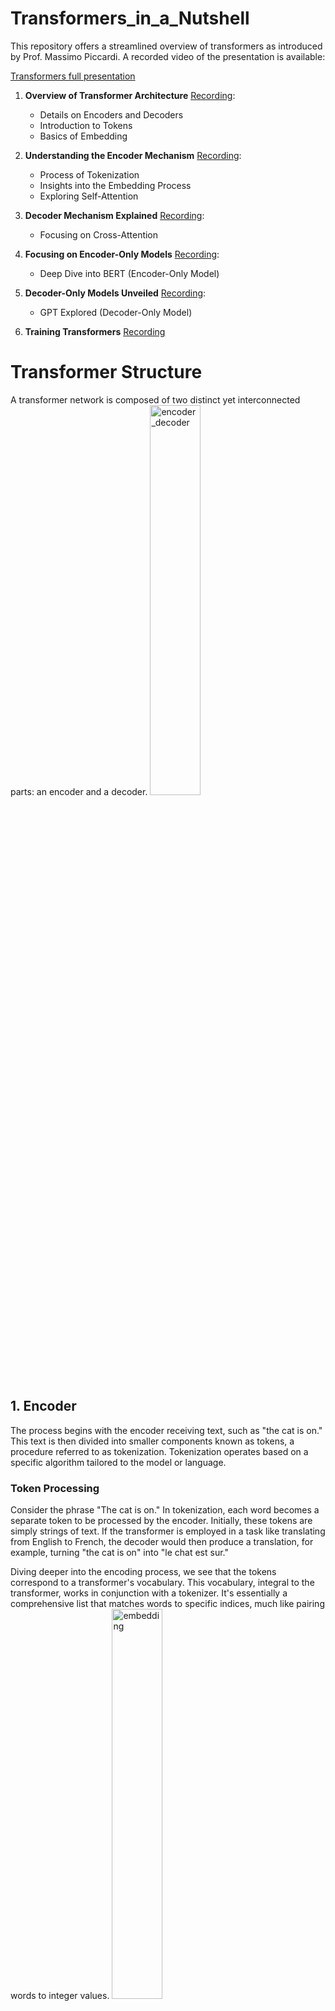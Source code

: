 # Transformers_in_a_Nutshell

This repository offers a streamlined overview of transformers as introduced by Prof. Massimo Piccardi. A recorded video of the presentation is available:

[Transformers full presentation](./video/transformers_all.mp4)

   1. **Overview of Transformer Architecture**
      [Recording](./video/1-Encoder_structure.mp4):
      - Details on Encoders and Decoders
      - Introduction to Tokens
      - Basics of Embedding

   2. **Understanding the Encoder Mechanism**
      [Recording](./video/2-Encoder_mecanism.mp4):
      - Process of Tokenization
      - Insights into the Embedding Process
      - Exploring Self-Attention

   3. **Decoder Mechanism Explained**
      [Recording](./video/3-Decoder_mecanism.mp4):
      - Focusing on Cross-Attention

   4. **Focusing on Encoder-Only Models**
      [Recording](./video/4-Encoder_only.mp4):
      - Deep Dive into BERT (Encoder-Only Model)

   5. **Decoder-Only Models Unveiled**
      [Recording](./video/5-Decoder_only.mp4):
      - GPT Explored (Decoder-Only Model)

   6. **Training Transformers**
      [Recording](./video/6-Training_Transformers.mp4)



# Transformer Structure 
A transformer network is composed of two distinct yet interconnected parts: an encoder and a decoder. 
<img src="./img/encoder_decoder.png" alt="encoder_decoder" width="40%" height="40%">

## 1. Encoder

The process begins with the encoder receiving text, such as "the cat is on." This text is then divided into smaller components known as tokens, a procedure referred to as tokenization. Tokenization operates based on a specific algorithm tailored to the model or language.

### Token Processing

Consider the phrase "The cat is on." In tokenization, each word becomes a separate token to be processed by the encoder. Initially, these tokens are simply strings of text. If the transformer is employed in a task like translating from English to French, the decoder would then produce a translation, for example, turning "the cat is on" into "le chat est sur."

Diving deeper into the encoding process, we see that the tokens correspond to a transformer's vocabulary. This vocabulary, integral to the transformer, works in conjunction with a tokenizer. It's essentially a comprehensive list that matches words to specific indices, much like pairing words to integer values.
<img src="./img/embedding.png" alt="embedding" width="40%" height="40%">

For instance, in a typical setup, a vocabulary might range from 30,000 to as many as 250,000 different tokens. Each word, once tokenized, is linked to an integer index. The original string nature of the token is discarded at this stage, and only the integer index is relevant for further processing.

Attached to this vocabulary are embeddings – pre-calculated numerical vectors that correspond to each token. These embeddings, which can also be randomly initialized, vary in size but are typically within a few hundred dimensions, such as 768. 

So, when the word "cat" appears in the input, it's first converted into an integer index, and then this index is used to retrieve the corresponding embedding from a matrix. These embeddings, essentially large vectors of numbers, are generally small in absolute value and normalized to maintain consistency. 

**Tips:** as the text enters the transformer, it's tokenized, converted into numerical indices, and then these indices are used to extract embeddings, which are then processed by the transformer network.



### Embedding 

<img src="./img/embedding_2.png" alt="embedding_2" width="40%" height="40%">

This initial transformation is a crucial step in the encoder's processing. What we refer to as token embeddings are the primary inputs into this system. These token embeddings are essentially numerical representations of the tokens and do not rely on their position within the sentence. For example, the embedding for the word "cat" remains constant regardless of its placement in the sentence.

In addition to token embeddings, there are position and segment embeddings. Position embeddings are particularly significant as they add numerical values to the token embeddings, acting like offsets. This addition adjusts the embedding values based on the token's position in the sentence. If the added number is positive, it elevates the embedding values; if negative, it reduces them. A common method for determining these values is using a sinusoidal function, which provides unique, scalable values for each position.

Interestingly, these positional adjustments are sufficient for the encoder to discern the token's placement within a sentence, without explicitly encoding the position. The positional information is implicitly encoded through these slight numerical shifts in the token embeddings.

Segment embeddings, while similar to position embeddings, are less frequently used in practice. They are typically set to zero unless specifically required. Their role becomes prominent in scenarios where the input includes multiple sentences, such as in natural language processing tasks involving sentence comparisons or relationships. Segment embeddings help differentiate between sentences by adjusting the token embeddings of one sentence relative to another.

It's worth noting that an alternative to segment embeddings for differentiating sentences is the use of special separator tokens. However, segment embeddings offer a subtler means of distinguishing between sentences without adding extra tokens.

**Tips:** when these embeddings are input into the encoder – combining token, position, and possibly segment information – they form extended vectors (often 768 dimensions each) that are processed in each token slot of the encoder.

What does the encoder do these embeddings? 

### 2. Mechanisms within Transformer

The encoder's function within the network involves a multi-layered structure, rather than just a single layer. At the outset, there's an initial encoding layer that receives input, which is followed by subsequent layers, each building upon the previous one. In a smaller transformer model, there might be around six layers, while larger models can have up to twelve or more, and this number can be adjusted as needed.

Each layer in the encoder functions similarly. The first layer takes in the embeddings (the numerical representations of tokens) and processes them to produce what are known as hidden states. These hidden states are vectors of the same dimension as the embeddings, often 768 elements.

<img src="./img/mecanism.png" alt="mecanism" width="30%" height="30%">

The hidden states generated by one layer then serve as the input for the next layer. This process continues sequentially through each layer of the encoder. For instance, if we have four tokens represented by embeddings $x1$, $x2$, $x3$, and $x4$, these are transformed into corresponding hidden states at each layer. As the information passes through each layer, the embeddings evolve into hidden states that are processed by subsequent layers.

This repetitive processing across multiple layers culminates in the final hidden states at the last layer of the encoder. These final hidden states represent the fully processed version of the initial embeddings after having been refined through the encoder's multi-layered architecture.


**How each layer works?**

<img src="./img/layers.png" alt="layers" width="40%" height="40%">

Each layer within the transformer is made up of several smaller networks. The most crucial among these is the self-attention network. Self-attention is a key component often highlighted in research papers and is essential for understanding the transformer's functionality. In addition to self-attention, there are other components like a normalization layer and a feed-forward network.

The architecture of the transformer can vary, with many different versions existing. However, the standard model, which is thoroughly explained in the work of [Jay Alammar] (https://jalammar.github.io/illustrated-transformer/), often serves as a reference point for understanding these concepts. This standard setup includes self-attention, followed by normalization and then feed-forward processing.

While all these components are important, self-attention stands out as the most distinctive feature of the transformer. It's this mechanism that sets the transformer apart from other neural network models. The self-attention network, more than any other part, is what people commonly associate with the unique capabilities of the transformer model.

#### Self-attention

To grasp the concept of self-attention, a useful comparison can be drawn with associative memories.
<img src="./img/neurones.png" alt="neurones" width="20%" height="20%">

 Imagine we have four tokens: $x1$, $x2$, $x3$, and $x4$. Each of these tokens, from their initial form to their indexed state and subsequent embeddings, goes through a uniform process in the network.

Let's consider $x2$ as an example. The goal is to process $x2$ in such a way that the output, which we can label as $x2$ prime, differs from the original $x2$. This output is specifically aligned with the second token's slot. The unique aspect of this process is that $x2$' is influenced not only by $x2$ but also by the contributions of all the other tokens – $x1$, $x3$, and $x4$.

The beauty of this system lies in its consistency; the size of $x2'$ remains the same as $x2$. This uniformity allows for the addition of subsequent identical layers atop one another, each repeating the same process. Ultimately, the aim is to produce an output for each token that, while maintaining its original size, is enriched or influenced by the information from all other tokens in the network.
<img src="./img/self_attention.png" alt="self attention" width="40%" height="40%">

**How does this self-attention works?**

Self-attention within each layer of a transformer involves three critical components: the query matrix $Q$, the key matrix $K$, and the value matrix $V$. These matrices are essential in processing the tokens, for example, token $x2$.
<img src="./img/matrices.png" alt="matrices" width="40%" height="40%">

 The matrices, which could be 64 units wide and 768 units tall, interact with the token in a specific way.

<img src="./img/heads.png" alt="heads" width="40%" height="40%">
When token $x2$ interacts with the query matrix $Q$, it is transformed into a new representation, let's call it $Q2$. This process is replicated with the key matrix $K$ and the value matrix $V$, resulting in key $K2$ and value $V2$ representations for the same token.

The next step involves comparing $Q2$ with the key values of all other tokens, including $x2$ itself. This comparison is done through a dot product, which essentially measures the similarity between $Q2$ and each key. The result of this comparison is a set of values, which can range from high (indicating a strong match) to low or even negative (indicating a weak or no match).

These values are then normalized through a softmax function, turning them into weights that sum up to one. These weights determine the extent to which each token's value $V2$, $V3$, etc., contributes to the final output at that specific position in the sequence.

The final output for each position in the sequence is a weighted sum of all the value vectors, adjusted by these weights. This process effectively allows each position in the encoder to consider all other tokens in the sequence simultaneously, leading to a comprehensive representation that takes into account the entire context of the input sequence.

The self-attention mechanism essentially functions like an associative memory or database. It searches for matches between the query of a specific token and the keys of all other tokens, retrieving values based on these matches. This operation is not a binary match or no match scenario but rather a spectrum of matches represented proportionally.

In a transformer, this self-attention process is not performed just once but multiple times in parallel, each with its set of query $Q$, key $K$, and value $V$ matrices. These multiple iterations, known as heads, allow the model to view the data from different perspectives, each initialized randomly and optimized during the training process through backpropagation. This multiplicity ensures a more robust and nuanced understanding of the input data.


**So what do we do with the output of the 12 heads?**

What happens with the outputs from the 12 heads in the transformer's self-attention mechanism?

The goal is to assemble a vector that matches the original input size. Each of the 12 heads produces a weighted sum of its inputs, forming a 64-dimensional vector. Since there are 12 such heads, the dimensionality calculation can be expressed as:

$$ \text{Dimension per head} \times \text{Number of heads} = 64 \times 12 = 768 $$

Therefore, the outputs from the 12 different heads are concatenated to create a composite vector that mirrors the input's dimensions. This concatenation can be represented as:

$$ \text{Output} = \text{Concatenate}(\text{Head}_1, \text{Head}_2, \ldots, \text{Head}_{12}) $$

This process ensures that the output size is consistent with the input size:

$$ \text{Size}(\text{Output}) = \text{Size}(\text{Input}) $$

By maintaining this dimensionality, it becomes feasible to layer additional encoding layers on top of one another.

The self-attention mechanism, known as multi-headed self-attention, is a critical part of this process. This mechanism can be replicated multiple times, typically 8 to 12 times, depending on the specific dimensions chosen for the embeddings. 

In the given example, with an input of 768 dimensions, each head produces a 64-dimensional output. With 12 heads, the outputs are combined into one unified 768-dimensional vector. This vector, resembling the size of the original input, allows for the stacking of multiple layers within the transformer architecture. 

For now, we'll set aside the details of the normalization and feed-forward networks. The key takeaway is the generation of a hidden state or vector that precisely matches the size of the input, enabling the seamless addition of multiple layers in the transformer.


What happens with the outputs from the 12 heads in the transformer's self-attention mechanism?

The goal is to assemble a vector that matches the original input size. Each of the 12 heads produces a weighted sum of its inputs, forming a 64-dimensional vector. Since there are 12 such heads, multiplying 64 by 12 gives us a 768-dimensional vector. Therefore, the outputs from the 12 different heads are concatenated to create a composite vector that mirrors the input's dimensions.

This process ensures that the output size is consistent with the input size. By maintaining this dimensionality, it becomes feasible to layer additional encoding layers on top of one another. 

The self-attention mechanism, known as multi-headed self-attention, is a critical part of this process. This mechanism can be replicated multiple times, typically 8 to 12 times, depending on the specific dimensions chosen for the embeddings. 

In the given example, with an input of 768 dimensions, each head produces a 64-dimensional output. With 12 heads, the outputs are combined into one unified 768-dimensional vector. This vector, resembling the size of the original input, allows for the stacking of multiple layers within the transformer architecture. 

For now, we'll set aside the details of the normalization and feed-forward networks. The key takeaway is the generation of a hidden state or vector that precisely matches the size of the input, enabling the seamless addition of multiple layers in the transformer.

## 3. Decoder

<img src="./img/decoder.png" alt="decoder" width="40%" height="40%">

The encoder functions on the premise, for example, "the cat is on." The decoder's task is to translate this. Structurally, the decoder mirrors the encoder in architecture, maintaining the same network design. However, its operational approach differs significantly.

Unlike the encoder, which operates in parallel, the decoder processes input sequentially, one token at a time. This sequential processing is essential because it's not feasible to generate all output tokens simultaneously.

A notable variation within transformer studies is the non-autoregressive Transformer (NAT), which aims to produce output in one go. The standard decoder, however, starts with the initial token and then sequentially builds the translation.

A special token, often an unusual string not found in regular texts, marks the beginning of a sentence in the decoder's input. This token undergoes the same processing as regular tokens, involving self-attention and layered processing.

At each step, the decoder generates a probability distribution over the vocabulary. The highest probability word is typically selected for the translation – a process known as argmax. For instance, in translating from English to French, the decoder might start by predicting the French word "le."

$$ P(\text{word}) = \text{argmax}_{\text{word}} \, P(\text{word} | \text{context}) $$

The decoder relies on its own predictions for subsequent tokens, necessitating a sequential approach. This process can be refined using techniques like beam search, which explores multiple translation options simultaneously, as opposed to the more linear, greedy decoding.

As the decoder progresses, it aims to correctly predict the following words, using each prediction as the input for the next. This continues until the end of the sentence is reached, often marked by a special end-of-sentence token, signaling the completion of the translation.


The connection between the two networks in a transformer, namely the encoder and the decoder, is facilitated through a mechanism called **cross-attention**, similar in function to self-attention. 

- In the decoder, the query components of the tokens do not only attend to the tokens already processed by the decoder but also to all tokens processed by the encoder.
- This mechanism enriches the hidden states in the decoder with information from both previously translated tokens and all encoder tokens.


<img src="./img/decoder_2.png" alt="decoder 2" width="40%" height="40%">

The two components of the transformer architecture, the encoder and decoder, are interconnected by a mechanism known as cross-attention, which shares similarities with self-attention. The key distinction here is that within the decoder, the query elements of the tokens not only focus on what has been previously decoded but also consider all the tokens processed by the encoder. This cross-attention mechanism ensures that each token's hidden state in the decoder is informed by both the already translated tokens and the entire sequence of tokens from the encoder.

When discussing functionality, particularly in the decoder, each token is decoded sequentially, producing a probability vector that determines the likelihood of different words. To understand this, let’s consider the decoder's first slot, typically designated for a special token signifying the beginning of a sentence. This slot, much like the entire decoder, mirrors the encoder in structure. It outputs a hidden state with the same dimension, assumed here to be 768.

To convert this 768-dimensional hidden state into a probability distribution over a vocabulary, a matrix of dimensions 768 by the vocabulary size (say 30,000 words) is used. This matrix multiplication generates logits, which are then transformed into probabilities ranging from 0 to 1 through a softmax function. Interestingly, for tasks like word prediction where only the most probable word is required, the direct computation of the argmax from logits suffices, bypassing the need for converting logits into probabilities.

This final matrix in the decoder, interestingly, is similar in structure to the embedding matrix used in the encoder, but functions in reverse. While the encoder transforms words from the vocabulary into 768-dimensional embeddings, the decoder does the opposite, converting 768-dimensional vectors into vocabulary words.

The decoder’s task is intricate, involving the transformation of hidden states into probabilistic predictions of words, influenced by both the previously translated tokens and the original input processed by the encoder. This interaction between the encoder and decoder, facilitated by the cross-attention mechanism, is a defining feature of the transformer model, enabling it to effectively handle complex language processing tasks.

# 4. Encoder-Only

Transformers can be implemented with just an encoder network, excluding the decoder. This approach, focused solely on the encoder, is particularly effective and widely recognized.

<img src="./img/encoder_only.png" alt="encoder only" width="40%" height="40%">


Regarding the encoder-only network, it's essentially half of a typical transformer model, focusing solely on the encoding aspect. This encoder-only setup, renowned for its effectiveness, is the backbone of many significant applications. Unlike configurations that involve both an encoder and a decoder, this approach hinges exclusively on the encoder.

The encoder is utilized in a manner similar to standard transformers, processing input such as a sentence and converting it into a series of final vectors or hidden states, denoted as $$X'_1, X'_2, \ldots, X'_n$$, each corresponding to the dimensions of 768. However, unlike transformers aimed at tasks like translation or sentence generation, the encoder-only model is geared towards tasks that require labeling or classifying individual tokens in the input. For instance, in named entity recognition or relation extraction tasks, the goal is to assign specific class labels to each word or token, not to generate new text.

In practice, this involves transforming the final layer hidden states of size 768 into a smaller set of class labels, such as 10, if the task involves categorizing each word into one of 10 classes. This transformation is executed through a final matrix that maps the 768-dimensional vectors to a smaller number of class probabilities. Thus, the model's output becomes a sequence of class labels rather than words.

Moreover, this encoder-only framework is also applied in text classification tasks like sentiment analysis. Here, instead of assigning labels to each token, the entire text is classified into one of several categories. The process involves taking the output of one particular token, often influenced by all others through the encoding process, and converting its 768-dimensional vector into a probability vector over the class set (e.g., positive, negative, neutral). This is typically done using a matrix that reduces the 768 dimensions to match the number of classes.

To further refine the process and avoid biases towards any specific token, BERT and similar models introduce a special token at the beginning of the input sequence. This token, often referred to as the CLS token, is specifically used for classification tasks, ensuring that the probabilities it generates are influenced equally by all tokens in the sentence.


# 5. Decoder-Only

<img src="./img/decoder_only.png" alt="decoder only" width="40%" height="40%">


A famous example of a decoder only transformer is GPT. GPT  stands as a key transformer model, characterized by its exclusive reliance on decoders. Unlike typical transformers that include encoders, GPT's architecture is centered around an extensive decoder section. Inputs, such as "The cat is on the mat," are fed directly into the decoder as initial tokens, bypassing the encoder.

In GPT's framework, output generation unfolds sequentially, token by token. This method might appear contrary to earlier explanations regarding sequential output generation, which is contingent on previously generated outputs. However, GPT can predetermine certain inputs and outputs via a supervised method, enabling more controlled token generation.

The model utilizes prompts as initial token sequences, guiding the decoder to generate subsequent sequences. Post prompt completion, the decoder independently predicts the remaining sequence, basing each next token prediction on existing probability distributions.

# 6. Training a tramsformer 

Training involves a supervised approach. In translation tasks, for instance, the model is trained to accurately predict the next token in a sequence, taking into account both the previously translated tokens and the initial input. The primary goal during training is to enhance the probability of correctly translating each sequential step, often employing methods like cross-entropy or negative log likelihood.

During the decoding phase, GPT generates a probability vector at each step. From this vector, the model selects the token with the highest probability, which then informs the prediction for the next token.

In mathematical terms, the training objective in GPT, particularly for translation tasks, is often represented as maximizing the probability of the correct token $ y_t $ at each step $ t $ in the decoder, given all previously translated tokens $y_{1:t-1} $ and the entire input sequence $$ x_{1:t} $$. This is expressed as maximizing $$ P(y_t | y_{1:t-1}, x_{1:t}) $$. In practice, this maximization is done using the log likelihood, which is summed over the entire output sequence. The negative of this log likelihood, known as the negative log likelihood or cross entropy, is minimized during training.
